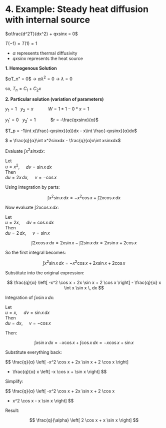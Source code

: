 # 4. Example: Steady heat diffusion with internal source
$α\frac{d^2T}{dx^2} + qxsinx = 0$ 

$T(-1) = T(1) = 1$

- $α$ represents thermal diffusivity
 - $qxsinx$ represents the heat source

**1. Homogenous Solution**

$αT_n" = 0$  ->  $αλ^2 = 0$  ->  $λ = 0$

so, $T_n = C_1 + C_2x$

**2. Particular solution (variation of parameters)**
 
 $y_1 = 1$ &nbsp; $y_2 = x$ &nbsp;&nbsp;&nbsp;&nbsp;&nbsp;&nbsp;&nbsp;&nbsp;&nbsp;&nbsp; $W = 1*1-0*x = 1$
 
 $y_1' = 0$ &nbsp; $y_2' = 1$ &nbsp;&nbsp;&nbsp;&nbsp;&nbsp;&nbsp;&nbsp;&nbsp;&nbsp;&nbsp; $r = -\frac{qxsinx}{α}$

 $T_p = -1\int x(\frac{-qxsinx}{α})dx - x\int \frac{-qxsinx}{α}dx$

 $ = \frac{q}{α}\int x^2sinxdx - \frac{q}{α}x\int xsinxdx$

Evaluate $\int x^2sinxdx$:

Let  
$u = x^2$, $\quad dv = \sin x \, dx$  
Then  
$du = 2x\,dx$, $\quad v = -\cos x$

Using integration by parts:

$$
\int x^2 \sin x \, dx = -x^2 \cos x + \int 2x \cos x \, dx
$$


Now evaluate $\int 2x \cos x \, dx$:

Let  
$u = 2x$, $\quad dv = \cos x \, dx$  
Then  
$du = 2\,dx$, $\quad v = \sin x$

$$
\int 2x \cos x \, dx = 2x \sin x - \int 2 \sin x \, dx = 2x \sin x + 2 \cos x
$$

So the first integral becomes:

$$
\int x^2 \sin x \, dx = -x^2 \cos x + 2x \sin x + 2 \cos x
$$

Substitute into the original expression:

$$
\frac{q}{α} \left[ -x^2 \cos x + 2x \sin x + 2 \cos x \right] - \frac{q}{α} x \int x \sin x \, dx
$$

Integration of $\int x \sin x \, dx$:

Let  
$u = x$, $\quad dv = \sin x \, dx$  
Then  
$du = dx$, $\quad v = -\cos x$

Then:

$$
\int x \sin x \, dx = -x \cos x + \int \cos x \, dx = -x \cos x + \sin x
$$

Substitute everything back:

$$
\frac{q}{α} \left[ -x^2 \cos x + 2x \sin x + 2 \cos x \right]
- \frac{q}{α} x \left[ -x \cos x + \sin x \right]
$$

Simplify:

$$
\frac{q}{α} \left[
  -x^2 \cos x + 2x \sin x + 2 \cos x
  + x^2 \cos x - x \sin x
\right]
$$

Result:

$$
\frac{q}{\alpha} \left[
  2 \cos x + x \sin x
\right]
$$
